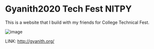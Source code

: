 # Gyanith2020 Tech Fest NITPY

This is a website that I build with my friends for College Technical Fest.

![image](https://user-images.githubusercontent.com/53274915/88298726-282dec80-cd1f-11ea-9729-5f506daab5f1.png)


LINK: http://gyanith.org/
